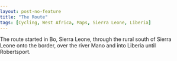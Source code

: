 ```yaml
---
layout: post-no-feature
title: "The Route"
tags: [Cycling, West Africa, Maps, Sierra Leone, Liberia]
---
```



<script src='https://api.tiles.mapbox.com/mapbox-gl-js/v0.45.0/mapbox-gl.js'></script>
<link href='https://api.tiles.mapbox.com/mapbox-gl-js/v0.45.0/mapbox-gl.css' rel='stylesheet' />
<style>
    body { margin:0; padding:0; }
    #map { vertical-align: middle;
        min-height: 360px;
        height: 85vh;
        width: 100%;
        max-height: 800px;
        background-position: center center;
        background-size: cover;
        vertical-align: middle;
        -webkit-background-size: cover;
        -moz-background-size: cover;
        -o-background-size: cover;
        position: relative;
        top: 0;
        z-index: -1;}
</style>    


The route started in Bo, Sierra Leone, through the rural south of Sierra Leone onto the border, over the river Mano and into Liberia until Robertsport.


<div id='map'></div>

<br />


<script>
mapboxgl.accessToken = 'pk.eyJ1Ijoicm91cmtpZSIsImEiOiJ0Mlg4RTU0In0.jnyGthqO9MDP1JD1Rpl8eg';
var map = new mapboxgl.Map({
    container: 'map', // container id
    style: 'mapbox://styles/rourkie/cji2oc2nd0v4r2ss5gabc4cc8', // stylesheet location
    center: [-11.43, 7.26], // starting position [lng, lat]
    zoom: 8.4, // starting zoom
    pitch: 50
});
</script>
